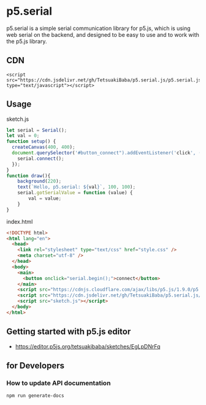 # p5.serial
p5.serial is a simple serial communication library for p5.js, which is using web serial on the backend, and designed to be easy to use and to work with the p5.js library. 

## CDN
```
<script src="https://cdn.jsdelivr.net/gh/TetsuakiBaba/p5.serial.js/p5.serial.js" type="text/javascript"></script>
```

## Usage
sketch.js
```javascript sketch.js
let serial = Serial();
let val = 0;
function setup() {
  createCanvas(400, 400);
  document.querySelector('#button_connect").addEventListener('click', () => {
    serial.connect();
  });
}
function draw(){
    background(220);
    text(`Hello, p5.serial: ${val}`, 100, 100);
    serial.gotSerialValue = function (value) {
        val = value;
    }
}
```

index.html
```html index.html
<!DOCTYPE html>
<html lang="en">
  <head>    
    <link rel="stylesheet" type="text/css" href="style.css" />
    <meta charset="utf-8" />
  </head>
  <body>
    <main>
      <button onclick="serial.begin();">connect</button>
    </main>
    <script src="https://cdnjs.cloudflare.com/ajax/libs/p5.js/1.9.0/p5.js"></script>
    <script src="https://cdn.jsdelivr.net/gh/TetsuakiBaba/p5.serial.js/p5.serial.js" type="text/javascript"></script>
    <script src="sketch.js"></script>
  </body>
</html>
```

## Getting started with p5.js editor
  * https://editor.p5js.org/tetsuakibaba/sketches/EgLpDNrFq

## for Developers

### How to update API documentation
```bash
npm run generate-docs
```

